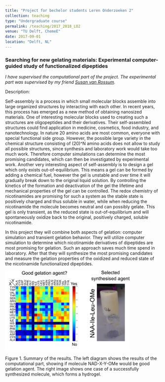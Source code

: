 ```yaml
---
title: "Project for bechelor students Leren Onderzoeken 2"
collection: teaching
type: "Undergraduate course"
permalink: /teaching/2017_2018_LO2
venue: "TU Delft, ChemeE"
date: 2017-09-01
location: "Delft, NL"
---
```


### Searching for new gelating materials: Experimental computer-guided study of functionalized dipeptides
_I have supervised the computational part of the project. The experimental part was supervised by my friend [Susan van Rossum](https://www.linkedin.com/in/susan-van-rossum-70633775/)._

Description:

Self-assembly is a process in which small molecular blocks assemble into large organized structures by interacting with each other. In recent years, this process has emerged as a new method of obtaining nanosized materials. One of interesting molecular blocks used to creating such a structures are oligopeptides and their derivatives. Their self-assembled structures could find application in medicine, cosmetics, food industry, and nanotechnology. In nature 20 amino acids are most common, everyone with special functional side group.
However, the possible large variety in the chemical structure consisting of (20)^N amino acids does not allow to study all possible structures, since synthesis and laboratory work would take too much work. Therefore computer simulations can determine the most promising candidates, which can then be investigated by experimental work. 
Another very interesting aspect of self-assembly is to design a gel which only exists out-of-equilibrium. This means a gel can be formed by adding a chemical fuel, however the gel is unstable and over time it will gradually break down to the original liquid solution. By controlling the kinetics of the formation and deactivation of the gel the lifetime and mechanical properties of the gel can be controlled. The redox chemistry of nicotinamides are promising for such a system as the stable state is positively charged and thus soluble in water, while when reducing the nicotinamide the molecule becomes neutral and can possibly gelate. This gel is only transient, as the reduced state is out-of-equilibrium and will spontaneously oxidize back to the original, positively charged, soluble nicotinamide. 

In this project they will combine both aspects of gelation: computer simulation and transient gelation behavior. They will utilize computer simulation to determine which nicotinamide derivatives of dipeptides are most promising for gelation. Such an approach saves much time spend in laboratory. After that they will synthesize the most promising candidates and measure the gelation properties of the oxidized and reduced state of the nicotinamide functionalized dipeptides.

<img src="/images/2017_LO2.png" width ="80%" align='center'>

Figure 1. Summary of the results. The left diagram shows the results of the computational part, showing if molecule NAD-X-Y-OMe would be good gelation agent. The right image shows one case of a successfully synthesized molecule, which forms a hydrogel.


